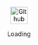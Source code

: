 <div align="center">
    <br />
    <img width="40" height="40" src="https://enterprise.github.com/assets/spinners/octocat-spinner-128-26a44333917854c6794d55eac947b1277fced54f1f60c5df5d93431db8753bc5.gif" alt="Github Spinner">
    <p>Loading</p>
    <br />
</div>